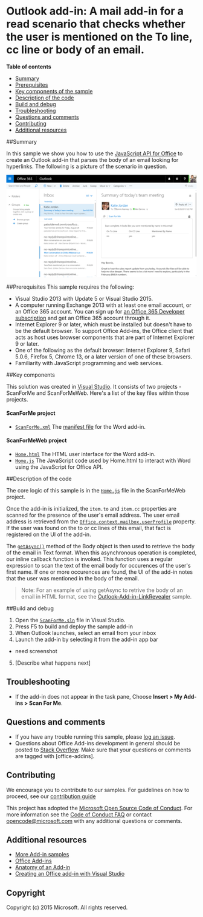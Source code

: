# Outlook add-in: A mail add-in for a read scenario that checks whether the user is mentioned on the To line, cc line or body of an email.

**Table of contents**

* [Summary](#summary)
* [Prerequisites](#prerequisites)
* [Key components of the sample](#components)
* [Description of the code](#codedescription)
* [Build and debug](#build)
* [Troubleshooting](#troubleshooting)
* [Questions and comments](#questions)
* [Contributing](#contribute)
* [Additional resources](#additional-resources)

<a name="summary"></a>
##Summary

In this sample we show you how to use the [JavaScript API for Office](https://msdn.microsoft.com/library/b27e70c3-d87d-4d27-85e0-103996273298(v=office.15)) to create an Outlook add-in that parses the body of an email looking for hyperlinks. The following is a  picture of the scenario in question.

 ![](https://github.com/OfficeDev/Outlook-Add-in-ScanForMe/blob/master/readme-images/screenshot1.PNG)

<a name="prerequisites"></a>
##Prerequisites
This sample requires the following:  

  - Visual Studio 2013 with Update 5 or Visual Studio 2015.  
   - A computer running Exchange 2013 with at least one email account, or an Office 365 account. You can sign up for [an Office 365 Developer subscription](http://aka.ms/ro9c62) and get an Office 365 account through it.
  - Internet Explorer 9 or later, which must be installed but doesn't have to be the default browser. To support Office Add-ins, the Office client that acts as host uses browser components that are part of Internet Explorer 9 or later.
  - One of the following as the default browser: Internet Explorer 9, Safari 5.0.6, Firefox 5, Chrome 13, or a later version of one of these browsers.
  - Familiarity with JavaScript programming and web services.

<a name="components"></a>
##Key components

This solution was created in [Visual Studio](https://msdn.microsoft.com/library/office/fp179827.aspx#Tools_CreatingWithVS). It consists of two projects - ScanForMe and ScanForMeWeb. Here's a list of the key files within those projects. 
#### ScanForMe project

* [```ScanForMe.xml```](https://github.com/OfficeDev/Outlook-Add-in-ScanForMe/blob/master/ScanForMe/ScanForMeManifest/ScanForMe.xml) The [manifest file](https://msdn.microsoft.com/library/office/jj220082.aspx#StartBuildingApps_AnatomyofApp) for the Word add-in.

#### ScanForMeWeb project

* [```Home.html```](https://github.com/OfficeDev/Outlook-Add-in-ScanForMe/blob/master/ScanForMeWeb/AppRead/Home/Home.html) The HTML user interface for the Word add-in.
* [```Home.js```](https://github.com/OfficeDev/Outlook-Add-in-ScanForMe/blob/master/ScanForMeWeb/AppRead/Home/Home.js) The JavaScript code used by Home.html to interact with Word using the JavaScript for Office API. 


<a name="codedescription"></a>
##Description of the code

The core logic of this sample is in the [```Home.js```](https://github.com/OfficeDev/Outlook-Add-in-ScanForMe/blob/master/ScanForMeWeb/AppRead/Home/Home.js)  file in the ScanForMeWeb project. 

Once the add-in is initialized, the `item.to` and `item.cc` properties are scanned for the presence of the user's email address. The user email address is retrieved from the [```Office.context.mailbox.userProfile```](https://msdn.microsoft.com/library/office/fp160976.aspx) property. If the user was found on the to or cc lines of this email, that fact is registered on the UI of the add-in. 

The [```getAsync()```](https://msdn.microsoft.com/library/office/mt269089.aspx) method of the Body object is then used to retrieve the body of the email in Text format. When this asynchronous operation is completed, our inline callback function is invoked. This function uses a regular expression to scan the text of the email body for occurences of the user's first name. If one or more occurences are found, the UI of the add-in notes that the user was mentioned in the body of the email. 

>Note: For an example of using getAsync to retrive the body of an email in HTML format, see the [Outlook-Add-in-LinkRevealer](https://github.com/OfficeDev/Outlook-Add-in-LinkRevealer) sample. 


<a name="build"></a>
##Build and debug
1. Open the [```ScanForMe.sln```](ScanForMe.sln) file in Visual Studio.
2. Press F5 to build and deploy the sample add-in 
3. When Outlook launches, select an email from your inbox
4. Launch the add-in by selecting it from the add-in app bar

 - need screenshot


5. [Describe what happens next]


<a name="troubleshooting"></a>
## Troubleshooting

- If the add-in does not appear in the task pane, Choose **Insert > My Add-ins >  Scan For Me**.

<a name="questions"></a>
## Questions and comments

- If you have any trouble running this sample, please [log an issue](https://github.com/OfficeDev/Outlook-Add-in-ScanForMe/issues).
- Questions about Office Add-ins development in general should be posted to [Stack Overflow](http://stackoverflow.com/questions/tagged/office-addins). Make sure that your questions or comments are tagged with [office-addins].


<a name="contribute"></a>
## Contributing ##
We encourage you to contribute to our samples. For guidelines on how to proceed, see our [contribution guide](./Contributing.md)

This project has adopted the [Microsoft Open Source Code of Conduct](https://opensource.microsoft.com/codeofconduct/). For more information see the [Code of Conduct FAQ](https://opensource.microsoft.com/codeofconduct/faq/) or contact [opencode@microsoft.com](mailto:opencode@microsoft.com) with any additional questions or comments.


<a name="additional-resources"></a>
## Additional resources ##

- [More Add-in samples](https://github.com/OfficeDev?utf8=%E2%9C%93&query=-Add-in)
- [Office Add-ins](http://msdn.microsoft.com/library/office/jj220060.aspx)
- [Anatomy of an Add-in](https://msdn.microsoft.com/library/office/jj220082.aspx#StartBuildingApps_AnatomyofApp)
- [Creating an Office add-in with Visual Studio](https://msdn.microsoft.com/library/office/fp179827.aspx#Tools_CreatingWithVS)


## Copyright
Copyright (c) 2015 Microsoft. All rights reserved.
